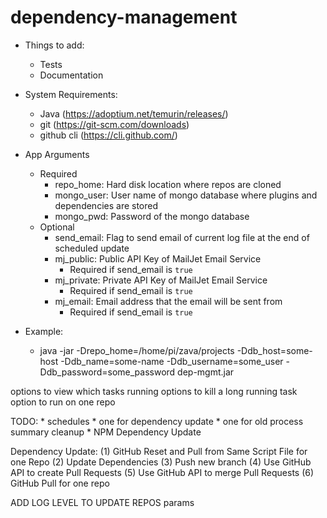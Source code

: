 # dependency-management

* Things to add:
    * Tests
    * Documentation

* System Requirements:
    * Java (https://adoptium.net/temurin/releases/)
    * git (https://git-scm.com/downloads)
    * github cli (https://cli.github.com/)

* App Arguments
    * Required
        * repo_home: Hard disk location where repos are cloned
        * mongo_user: User name of mongo database where plugins and dependencies are stored
        * mongo_pwd: Password of the mongo database
    * Optional
        * send_email: Flag to send email of current log file at the end of scheduled update
        * mj_public: Public API Key of MailJet Email Service
            * Required if send_email is `true`
        * mj_private: Private API Key of MailJet Email Service
            * Required if send_email is `true`
        * mj_email: Email address that the email will be sent from
            * Required if send_email is `true`

* Example:
    * java -jar -Drepo_home=/home/pi/zava/projects -Ddb_host=some-host -Ddb_name=some-name -Ddb_username=some_user -Ddb_password=some_password dep-mgmt.jar


options to view which tasks running
options to kill a long running task
option to run on one repo

TODO:
    * schedules
        * one for dependency update
        * one for old process summary cleanup
    * NPM Dependency Update

Dependency Update:
(1) GitHub Reset and Pull from Same Script File for one Repo
(2) Update Dependencies
(3) Push new branch
(4) Use GitHub API to create Pull Requests
(5) Use GitHub API to merge Pull Requests
(6) GitHub Pull for one repo

ADD LOG LEVEL TO UPDATE REPOS params
